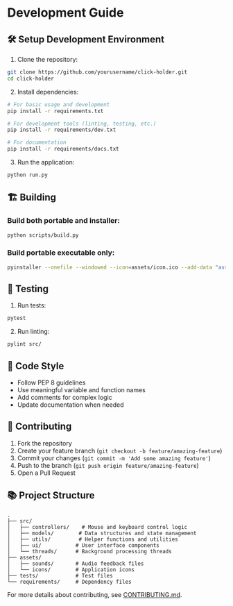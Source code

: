 # Development Guide

## 🛠️ Setup Development Environment

1. Clone the repository:
```bash
git clone https://github.com/yourusername/click-holder.git
cd click-holder
```

2. Install dependencies:
```bash
# For basic usage and development
pip install -r requirements.txt

# For development tools (linting, testing, etc.)
pip install -r requirements/dev.txt

# For documentation
pip install -r requirements/docs.txt
```

3. Run the application:
```bash
python run.py
```

## 🏗️ Building

### Build both portable and installer:
```bash
python scripts/build.py
```

### Build portable executable only:
```bash
pyinstaller --onefile --windowed --icon=assets/icon.ico --add-data "assets;assets" run.py --name ClickHolder
```

## 🧪 Testing

1. Run tests:
```bash
pytest
```

2. Run linting:
```bash
pylint src/
```

## 📝 Code Style

- Follow PEP 8 guidelines
- Use meaningful variable and function names
- Add comments for complex logic
- Update documentation when needed

## 🤝 Contributing

1. Fork the repository
2. Create your feature branch (`git checkout -b feature/amazing-feature`)
3. Commit your changes (`git commit -m 'Add some amazing feature'`)
4. Push to the branch (`git push origin feature/amazing-feature`)
5. Open a Pull Request

## 📚 Project Structure

```
.
├── src/
│   ├── controllers/    # Mouse and keyboard control logic
│   ├── models/        # Data structures and state management
│   ├── utils/         # Helper functions and utilities
│   ├── ui/           # User interface components
│   └── threads/      # Background processing threads
├── assets/
│   ├── sounds/       # Audio feedback files
│   └── icons/        # Application icons
├── tests/            # Test files
└── requirements/     # Dependency files
```

For more details about contributing, see [CONTRIBUTING.md](CONTRIBUTING.md). 